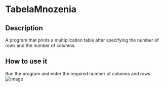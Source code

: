 # TabelaMnozenia
## Description
A program that prints a multiplication table after specifying the number of rows and the number of columns.
## How to use it
Run the program and enter the required number of columns and rows
![image](https://user-images.githubusercontent.com/100936109/170590549-4dd32061-6817-46b8-af0e-18863b57dcab.png)

